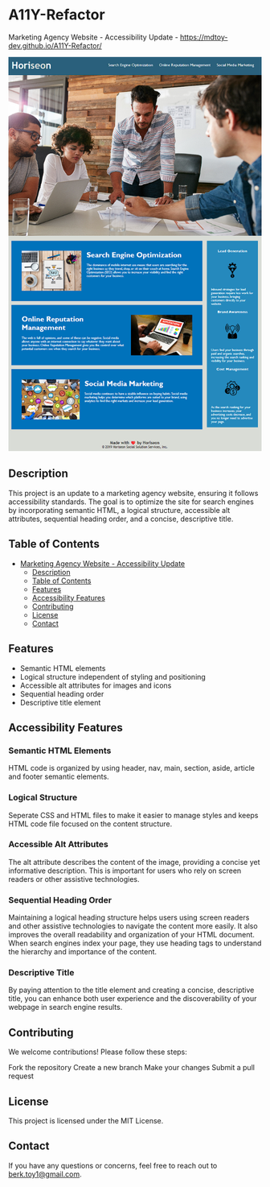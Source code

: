 # A11Y-Refactor
Marketing Agency Website - Accessibility Update - https://mdtoy-dev.github.io/A11Y-Refactor/

![Final Screenshot](/assets/images/finalss.png)

## Description

This project is an update to a marketing agency website, ensuring it follows accessibility standards. The goal is to optimize the site for search engines by incorporating semantic HTML, a logical structure, accessible alt attributes, sequential heading order, and a concise, descriptive title.

## Table of Contents

- [Marketing Agency Website - Accessibility Update](#A11Y-Refactor)
  - [Description](#description)
  - [Table of Contents](#table-of-contents)
  - [Features](#features)
  - [Accessibility Features](#accessibility-features)
  - [Contributing](#contributing)
  - [License](#license)
  - [Contact](#contact)

## Features

- Semantic HTML elements
- Logical structure independent of styling and positioning
- Accessible alt attributes for images and icons
- Sequential heading order
- Descriptive title element

## Accessibility Features
### Semantic HTML Elements
HTML code is organized by using header, nav, main, section, aside, article and footer semantic elements.

### Logical Structure
Seperate CSS and HTML files to make it easier to manage styles and keeps HTML code file focused on the content structure.

### Accessible Alt Attributes
The alt attribute describes the content of the image, providing a concise yet informative description. This is important for users who rely on screen readers or other assistive technologies.

### Sequential Heading Order
Maintaining a logical heading structure helps users using screen readers and other assistive technologies to navigate the content more easily. It also improves the overall readability and organization of your HTML document. When search engines index your page, they use heading tags to understand the hierarchy and importance of the content.

### Descriptive Title
By paying attention to the title element and creating a concise, descriptive title, you can enhance both user experience and the discoverability of your webpage in search engine results.

## Contributing
We welcome contributions! Please follow these steps:

Fork the repository
Create a new branch
Make your changes
Submit a pull request

## License
This project is licensed under the MIT License.

## Contact
If you have any questions or concerns, feel free to reach out to berk.toy1@gmail.com.
